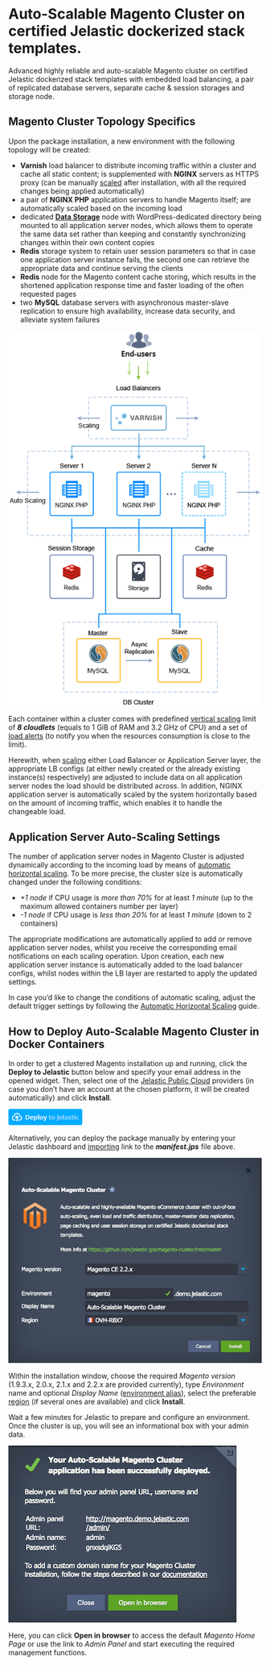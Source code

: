 # Auto-Scalable Magento Cluster on certified Jelastic dockerized stack templates.

Advanced highly reliable and auto-scalable Magento cluster on certified Jelastic dockerized stack templates with embedded load balancing, a pair of replicated database servers, separate cache & session storages and storage node.


## Magento Cluster Topology Specifics

Upon the package installation, a new environment with the following topology will be created:
* **Varnish** load balancer to distribute incoming traffic within a cluster and cache all static content; is supplemented with **NGINX** servers as HTTPS proxy (can be manually [scaled](https://docs.jelastic.com/horizontal-scaling) after installation, with all the required changes being applied automatically)
* a pair of **NGINX PHP** application servers to handle Magento itself; are automatically scaled based on the incoming load
* dedicated **[Data Storage](https://docs.jelastic.com/data-storage-container)** node with WordPress-dedicated directory being mounted to all application server nodes, which allows them to operate the same data set rather than keeping and constantly synchronizing changes within their own content copies
* **Redis** storage system to retain user session parameters so that in case one application server instance fails, the second one can retrieve the appropriate data and continue serving the clients  
* **Redis** node for the Magento content cache storing, which results in the shortened application response time and faster loading of the often requested pages
* two **MySQL** database servers with asynchronous master-slave replication to ensure high availability, increase data security, and alleviate system failures

![magento-topology](images/magento-topology.png)

Each container within a cluster comes with predefined [vertical scaling](https://docs.jelastic.com/automatic-vertical-scaling) limit of _**8 cloudlets**_ (equals to 1 GiB of RAM and 3.2 GHz of CPU) and a set of [load alerts](https://docs.jelastic.com/load-alerts) (to notify you when the resources consumption is close to the limit).

Herewith, when [scaling](https://docs.jelastic.com/multi-nodes) either Load Balancer or Application Server layer, the appropriate LB configs (at either newly created or the already existing instance(s) respectively) are adjusted to include data on all application server nodes the load should be distributed across. In addition, NGINX application server is automatically scaled by the system horizontally based on the amount of incoming traffic, which enables it to handle the changeable load.

## Application Server Auto-Scaling Settings

The number of application server nodes in Magento Cluster is adjusted dynamically according to the incoming load by means of [automatic horizontal scaling](https://docs.jelastic.com/automatic-horizontal-scaling). To be more precise, the cluster size is automatically changed under the following conditions:

* _+1 node_ if CPU usage is _more than 70%_ for at least _1 minute_ (up to the maximum allowed containers number per layer)
* _-1 node_ if CPU usage is _less than 20%_ for at least _1 minute_ (down to 2 containers)

The appropriate modifications are automatically applied to add or remove application server nodes, whilst you receive the corresponding email notifications on each scaling operation. Upon creation, each new application server instance is automatically added to the load balancer configs, whilst nodes within the LB layer are restarted to apply the updated settings.

In case you’d like to change the conditions of automatic scaling, adjust the default trigger settings by following the [Automatic Horizontal Scaling](https://docs.jelastic.com/automatic-horizontal-scaling) guide.


## How to Deploy Auto-Scalable Magento Cluster in Docker Containers

In order to get a clustered Magento installation up and running, click the **Deploy to Jelastic** button below and specify your email address in the opened widget. Then, select one of the [Jelastic Public Cloud](https://jelastic.cloud/) providers (in case you don’t have an account at the chosen platform, it will be created automatically) and click **Install**.

[![Deploy](images/deploy-to-jelastic.png)](https://jelastic.com/install-application/?manifest=https://raw.githubusercontent.com/jelastic-jps/magento-cluster/master/manifest.jps)

Alternatively, you can deploy the package manually by entering your Jelastic dashboard and [importing](https://docs.jelastic.com/environment-import) link to the _**manifest.jps**_ file above.

![magento-installation](images/magento-installation.png)

Within the installation window, choose the required _Magento version_ (1.9.3.x, 2.0.x, 2.1.x and 2.2.x are provided currently), type _Environment_ name and optional _Display Name_ ([environment alias](https://docs.jelastic.com/environment-aliases)), select the preferable [region](https://docs.jelastic.com/environment-regions) (if several ones are available) and click **Install**.

Wait a few minutes for Jelastic to prepare and configure an environment. Once the cluster is up, you will see an informational box with your admin data.

![magento-successful-install](images/magento-successful-install.png)

Here, you can click **Open in browser** to access the default _Magento Home Page_ or use the link to _Admin Panel_ and start executing the required management functions.
